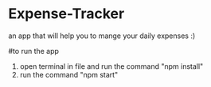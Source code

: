 # Expense-Tracker
an app that will help you to mange your daily expenses :)

#to run the app 
1. open terminal in file and run the command "npm install"
2. run the command "npm start"
